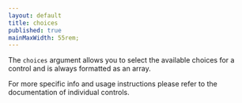 ```yaml
---
layout: default
title: choices
published: true
mainMaxWidth: 55rem;
---
```


The `choices` argument allows you to select the available choices for a control and is always formatted as an array.

For more specific info and usage instructions please refer to the documentation of individual controls.
